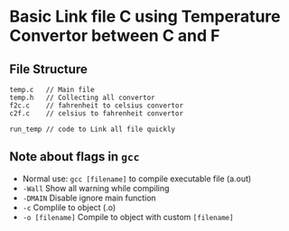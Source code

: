 # Basic Link file C using Temperature Convertor between C and F

## File Structure 
```
temp.c   // Main file
temp.h   // Collecting all convertor
f2c.c    // fahrenheit to celsius convertor
c2f.c    // celsius to fahrenheit convertor

run_temp // code to Link all file quickly
```

## Note about flags in `gcc` 
- Normal use: `gcc [filename]` to compile executable file (a.out)
- `-Wall` Show all warning while compiling 
- `-DMAIN` Disable ignore main function
- `-c` Complile to object (.o)
- `-o [filename]` Compile to object with custom `[filename]` 
